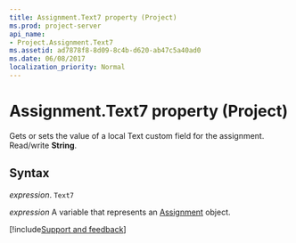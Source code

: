 ```yaml
---
title: Assignment.Text7 property (Project)
ms.prod: project-server
api_name:
- Project.Assignment.Text7
ms.assetid: ad7878f8-8d09-8c4b-d620-ab47c5a40ad0
ms.date: 06/08/2017
localization_priority: Normal
---
```



# Assignment.Text7 property (Project)

Gets or sets the value of a local Text custom field for the assignment. Read/write  **String**.


## Syntax

_expression_. `Text7`

_expression_ A variable that represents an [Assignment](./Project.Assignment.md) object.

[!include[Support and feedback](~/includes/feedback-boilerplate.md)]